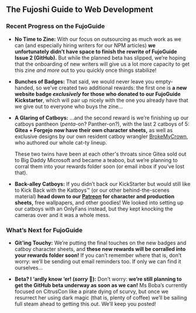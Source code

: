 ## The Fujoshi Guide to Web Development

### Recent Progress on the FujoGuide

- **No Time to Zine:** With our focus on outsourcing as much work as we can (and especially hiring writers for our NPM articles) **we unfortunately didn’t have space to finish the rewrite of FujoGuide Issue 2 (GitHub).** But while the planned beta has slipped, we’re hoping that the onboarding of new writers will give us a lot more capacity to get this zine _and more_ out to you quickly once things stabilize!

- **Bunches of Badges:** That said, we would never leave you empty-handed, so we’ve created two additional rewards: the first one is **a new website badge _exclusively_ for those who donated to our FujoGuide Kickstarter**, which will pair up nicely with the one you already have that we give out to everyone who buys the zine...

- **A Glaring of Catboys:** ...and the second reward is we’re finishing up our catboys pantheon (_penta_-on? Panther-on?), with the last 2 catboys of 5: **Gitea + Forgejo now have their own character sheets,** as well as exclusive designs by our own resident catboy wrangler [BrokeMyCrown](https://www.fujoweb.dev/team/brokemycrown), who authored our whole cat-ty lineup.

  These two twins have been at each other's throats since Gitea sold out to Big Daddy Microsoft and became a teaboo, but we’re planning to corral them into your rewards folder soon (or email inbox if you’ve lost that).

- **Back-alley Catboys:** If you didn’t back our KickStarter but would still like to Kick Back with the Katboys™ (or our other behind-the-scenes material) **head down to our [Patreon](https://www.patreon.com/fujocoded) for character and production sheets,** free wallpapers, and other goodies! We looked into setting up our catboys with an OnlyFans instead, but they kept knocking the cameras over and it was a whole mess.

### What’s Next for FujoGuide

- **Git’ing Touchy:** We’re putting the final touches on the new badges and catboy character sheets, and **these new rewards will be corralled into your rewards folder soon!** If you can’t remember where that is, don’t worry: we’ll be sending out email reminders too. If only we can find it ourselves...

- **Beta? I ‘ardly know ‘er! (_sorry_ 🥺):** Don’t worry: **we’re still planning to get the GitHub beta underway as soon as we can!** Ms Boba’s currently focused on CitrusCon like a pirate dying of scurvy, but once we resurrect her using dark magic (that is, plenty of coffee) we’ll be sailing full steam ahead to getting this out. We’ll keep you posted!
